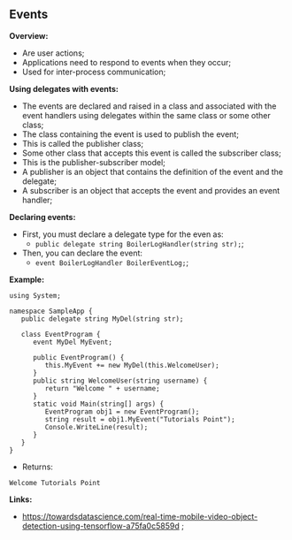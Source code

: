## Events

**Overview:**

- Are user actions;
- Applications need to respond to events when they occur;
- Used for inter-process communication;

**Using delegates with events:**

- The events are declared and raised in a class and associated with the event handlers using delegates within the same class or some other class;
- The class containing the event is used to publish the event;
- This is called the publisher class;
- Some other class that accepts this event is called the subscriber class;
- This is the publisher-subscriber model;
- A publisher is an object that contains the definition of the event and the delegate;
- A subscriber is an object that accepts the event and provides an event handler;

**Declaring events:**

- First, you must declare a delegate type for the even as:
  - `public delegate string BoilerLogHandler(string str);`;
- Then, you can declare the event:
  - `event BoilerLogHandler BoilerEventLog;`;

**Example:**

```
using System;

namespace SampleApp {
   public delegate string MyDel(string str);

   class EventProgram {
      event MyDel MyEvent;

      public EventProgram() {
         this.MyEvent += new MyDel(this.WelcomeUser);
      }
      public string WelcomeUser(string username) {
         return "Welcome " + username;
      }
      static void Main(string[] args) {
         EventProgram obj1 = new EventProgram();
         string result = obj1.MyEvent("Tutorials Point");
         Console.WriteLine(result);
      }
   }
}
```

- Returns:

```
Welcome Tutorials Point

```

**Links:**

- https://towardsdatascience.com/real-time-mobile-video-object-detection-using-tensorflow-a75fa0c5859d ;
